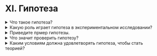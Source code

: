 # XI. Гипотеза

<details>
  <summary>Что такое гипотеза?</summary>

  Предположение, которым пользуются в науке для объяснения каких-либо явлений, но достоверность которого ещё не доказана опытным путём, называется гпотезой.

</details>

<details>
  <summary>Какую роль играет гипотеза в экспериментальном исследовании?</summary>

  Гипотеза является предположением что что то работает каким то образом, если проверить практически нет возможности. Соответсвенно позволяет описать предпологаемый результат эксперемента.

</details>

<details>
  <summary>Приведите прмер гипотезы.</summary>

  В центре млечного пути находиться черная дыра.

</details>

<details>
  <summary>Что значит проверить гипотезу?</summary>

  Проверить гипотезу значит:

  1. Установить, что следствия, которые из неё должны вытекать, действительно совпадают с наблюдаемыми явлениями;
  2. показать, что применяемая нами гипотеза не противоречит другим законам, которые считаются нами истинными, другим гипотезам, которые мы приняли раньше как более или менее вероятные.

</details>

<details>
  <summary>Каким условиям должна удовлетворять гипотеза, чтобы стать теорией?</summary>

</details>
